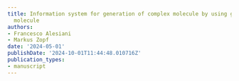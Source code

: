 ```yaml
---
title: Information system for generation of complex molecule by using graph representing
  molecule
authors:
- Francesco Alesiani
- Markus Zopf
date: '2024-05-01'
publishDate: '2024-10-01T11:44:48.010716Z'
publication_types:
- manuscript
---
```

